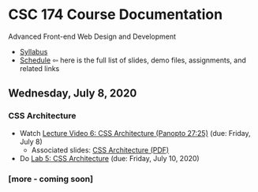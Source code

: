 # CSC 174 Course Documentation
Advanced Front-end Web Design and Development

- [Syllabus](syllabus.md)
- [Schedule](schedule.md)   &#8678; here is the full list of slides, demo files, assignments, and related links

## Wednesday, July 8, 2020

### CSS Architecture

- Watch [Lecture Video 6: CSS Architecture (Panopto 27:25)](https://rochester.hosted.panopto.com/Panopto/Pages/Viewer.aspx?id=122f1d45-9e6c-4c73-af13-abf20000e90b) (due: Friday, July 8)
  - Associated slides: [CSS Architecture (PDF)](04a-css-architecture/css-architecture.pdf)
- Do [Lab 5: CSS Architecture](lab05-css-architecture/instructions.md) (due: Friday, July 10, 2020)

### [more - coming soon]



